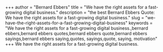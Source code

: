+++
author = "Bernard Ebbers"
title = "We have the right assets for a fast-growing digital business."
description = "the best Bernard Ebbers Quote: We have the right assets for a fast-growing digital business."
slug = "we-have-the-right-assets-for-a-fast-growing-digital-business"
keywords = "We have the right assets for a fast-growing digital business.,bernard ebbers,bernard ebbers quotes,bernard ebbers quote,bernard ebbers sayings,bernard ebbers saying,quotes, sayings,quote, saying, motivation"
+++
We have the right assets for a fast-growing digital business.
